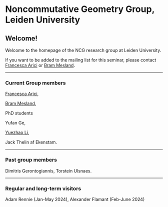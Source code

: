 <head>
    <script src="https://cdn.mathjax.org/mathjax/latest/MathJax.js?config=TeX-AMS-MML_HTMLorMML" type="text/javascript"></script>
    <script type="text/x-mathjax-config">
        MathJax.Hub.Config({
            tex2jax: {
            skipTags: ['script', 'noscript', 'style', 'textarea', 'pre'],
            inlineMath: [['$','$']]
            }
        });
    </script>
</head>

# Noncommutative Geometry Group, Leiden University

## Welcome!

Welcome to the homepage of the NCG research group at Leiden University. 

If you want to be added to the mailing list for this seminar, please contact [Francesca Arici](https://pub.math.leidenuniv.nl/~aricif2/) or [Bram Mesland](https://pub.math.leidenuniv.nl/~meslandb2/).

---
### Current Group members

[Francesca Arici](https://pub.math.leidenuniv.nl/~aricif2/),

[Bram Mesland](https://pub.math.leidenuniv.nl/~meslandb2/),

PhD students

Yufan Ge,

[Yuezhao Li](https://liyuezhao.github.io),

Jack Thelin af Ekenstam.

---
### Past group members

Dimitris Gerontogiannis, Torstein Ulsnaes.

---
### Regular and long-term visitors
Adam Rennie (Jan-May 2024), Alexander Flamant (Feb-June 2024)




